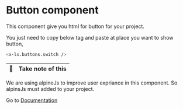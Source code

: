 # Button component
This component give you html for button for your project.


You just need to copy below tag and paste at place you want to show button,

```bash
<x-lx.buttons.switch />
```

| :memo:        | Take note of this       |
|---------------|:------------------------|
We are using alpineJs to improve user expriance in this component. So alpinsJs must added to your project. 


Go to [Documentation](../README.md)